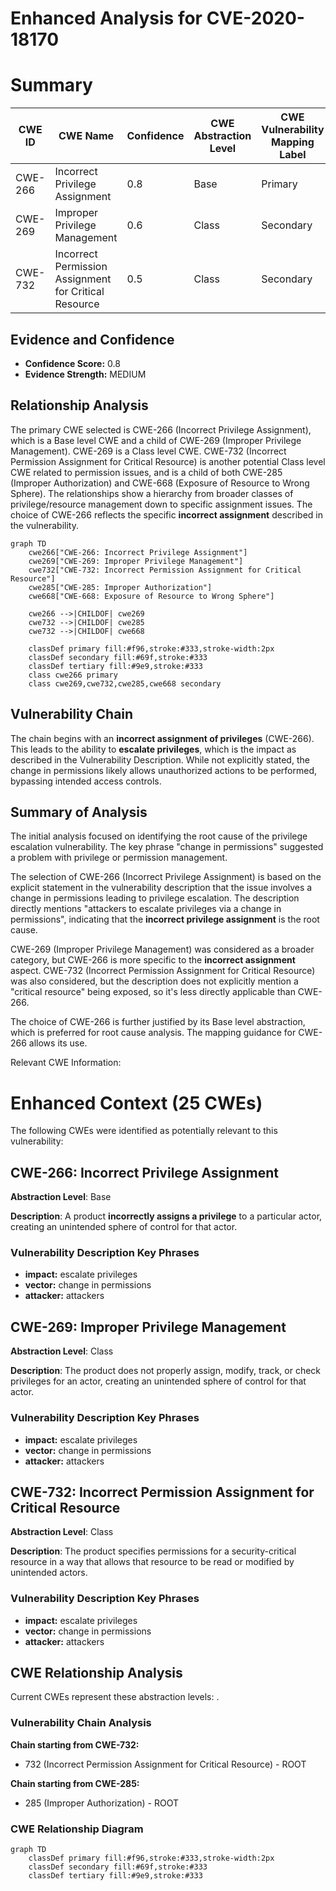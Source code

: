 # Enhanced Analysis for CVE-2020-18170

# Summary
| CWE ID | CWE Name | Confidence | CWE Abstraction Level | CWE Vulnerability Mapping Label | CWE-Vulnerability Mapping Notes |
|---|---|---|---|---|---|
| CWE-266 | Incorrect Privilege Assignment | 0.8 | Base | Primary | Allowed |
| CWE-269 | Improper Privilege Management | 0.6 | Class | Secondary | Discouraged |
| CWE-732 | Incorrect Permission Assignment for Critical Resource | 0.5 | Class | Secondary | Allowed-with-Review |

## Evidence and Confidence

*   **Confidence Score:** 0.8
*   **Evidence Strength:** MEDIUM

## Relationship Analysis
The primary CWE selected is CWE-266 (Incorrect Privilege Assignment), which is a Base level CWE and a child of CWE-269 (Improper Privilege Management). CWE-269 is a Class level CWE. CWE-732 (Incorrect Permission Assignment for Critical Resource) is another potential Class level CWE related to permission issues, and is a child of both CWE-285 (Improper Authorization) and CWE-668 (Exposure of Resource to Wrong Sphere). The relationships show a hierarchy from broader classes of privilege/resource management down to specific assignment issues. The choice of CWE-266 reflects the specific **incorrect assignment** described in the vulnerability.

```mermaid
graph TD
    cwe266["CWE-266: Incorrect Privilege Assignment"]
    cwe269["CWE-269: Improper Privilege Management"]
    cwe732["CWE-732: Incorrect Permission Assignment for Critical Resource"]
    cwe285["CWE-285: Improper Authorization"]
    cwe668["CWE-668: Exposure of Resource to Wrong Sphere"]

    cwe266 -->|CHILDOF| cwe269
    cwe732 -->|CHILDOF| cwe285
    cwe732 -->|CHILDOF| cwe668
    
    classDef primary fill:#f96,stroke:#333,stroke-width:2px
    classDef secondary fill:#69f,stroke:#333
    classDef tertiary fill:#9e9,stroke:#333
    class cwe266 primary
    class cwe269,cwe732,cwe285,cwe668 secondary
```

## Vulnerability Chain
The chain begins with an **incorrect assignment of privileges** (CWE-266). This leads to the ability to **escalate privileges**, which is the impact as described in the Vulnerability Description. While not explicitly stated, the change in permissions likely allows unauthorized actions to be performed, bypassing intended access controls.

## Summary of Analysis
The initial analysis focused on identifying the root cause of the privilege escalation vulnerability. The key phrase "change in permissions" suggested a problem with privilege or permission management.

The selection of CWE-266 (Incorrect Privilege Assignment) is based on the explicit statement in the vulnerability description that the issue involves a change in permissions leading to privilege escalation. The description directly mentions "attackers to escalate privileges via a change in permissions", indicating that the **incorrect privilege assignment** is the root cause.

CWE-269 (Improper Privilege Management) was considered as a broader category, but CWE-266 is more specific to the **incorrect assignment** aspect. CWE-732 (Incorrect Permission Assignment for Critical Resource) was also considered, but the description does not explicitly mention a "critical resource" being exposed, so it's less directly applicable than CWE-266.

The choice of CWE-266 is further justified by its Base level abstraction, which is preferred for root cause analysis. The mapping guidance for CWE-266 allows its use.

Relevant CWE Information:

# Enhanced Context (25 CWEs)
The following CWEs were identified as potentially relevant to this vulnerability:

## CWE-266: Incorrect Privilege Assignment
**Abstraction Level**: Base

**Description**:
A product **incorrectly assigns a privilege** to a particular actor, creating an unintended sphere of control for that actor.

### Vulnerability Description Key Phrases
- **impact:** escalate privileges
- **vector:** change in permissions
- **attacker:** attackers

## CWE-269: Improper Privilege Management
**Abstraction Level**: Class

**Description**:
The product does not properly assign, modify, track, or check privileges for an actor, creating an unintended sphere of control for that actor.

### Vulnerability Description Key Phrases
- **impact:** escalate privileges
- **vector:** change in permissions
- **attacker:** attackers

## CWE-732: Incorrect Permission Assignment for Critical Resource
**Abstraction Level**: Class

**Description**:
The product specifies permissions for a security-critical resource in a way that allows that resource to be read or modified by unintended actors.

### Vulnerability Description Key Phrases
- **impact:** escalate privileges
- **vector:** change in permissions
- **attacker:** attackers


## CWE Relationship Analysis

Current CWEs represent these abstraction levels: .


### Vulnerability Chain Analysis

**Chain starting from CWE-732:**
- 732 (Incorrect Permission Assignment for Critical Resource) - ROOT


**Chain starting from CWE-285:**
- 285 (Improper Authorization) - ROOT



### CWE Relationship Diagram

```mermaid
graph TD
    classDef primary fill:#f96,stroke:#333,stroke-width:2px
    classDef secondary fill:#69f,stroke:#333
    classDef tertiary fill:#9e9,stroke:#333
```